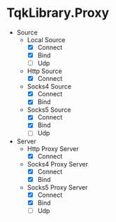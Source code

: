 # TqkLibrary.Proxy
- Source
    - Local Source 
        - [x] Connect  
        - [x] Bind  
        - [ ] Udp  
    - Http Source
        - [x] Connect  
    - Socks4 Source
        - [x] Connect  
        - [x] Bind
    - Socks5 Source
        - [x] Connect
        - [x] Bind
        - [ ] Udp
- Server
    - Http Proxy Server
        - [x] Connect  
    - Socks4 Proxy Server
        - [x] Connect  
        - [x] Bind
    - Socks5 Proxy Server
        - [x] Connect
        - [x] Bind
        - [ ] Udp
